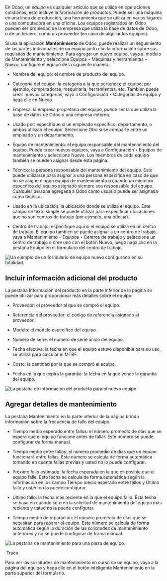 En Odoo, un _equipo_ es cualquier artículo que se utilice en operaciones cotidianas, esto incluye la fabricación de productos. Puede ser una máquina en una línea de producción, una herramienta que se utiliza en varios lugares o una computadora en una oficina. Los equipos registrados en Odoo pueden ser propiedad de la empresa que utiliza la base de datos de Odoo, o de un tercero, como un proveedor (en caso de alquilar los equipos).

Si usa la aplicación **Mantenimiento** de Odoo, puede realizar un seguimiento de las partes individuales de un equipo junto con la información sobre sus requisitos de mantenimiento. Para agregar un nuevo equipo, vaya al módulo de Mantenimiento y seleccione Equipos ‣ Máquinas y herramientas ‣ Nuevo, configure el equipo de la siguiente manera:

- Nombre del equipo: el nombre de producto del equipo.
    
- Categoría del equipo: la categoría a la que pertenece el equipo; por ejemplo, computadoras, maquinaria, herramientas, etc. También puede crear nuevas categorías, vaya a Configuración ‣ Categorías de equipo y haga clic en Nuevo.
    
- Empresa: la empresa propietaria del equipo, puede ser la que utiliza la base de datos de Odoo o una empresa externa.
    
- Usado por: especifique si un empleado específico, departamento, o ambos utilizan el equipo. Seleccione Otro si se comparte entre un empleado y un departamento.
    
- Equipo de mantenimiento: el equipo responsable del mantenimiento del equipo. Puede crear nuevos equipos, vaya a Configuración ‣ Equipos de mantenimiento y seleccione Nuevo. Los miembros de cada equipo también se pueden asignar desde esta página.
    
- Técnico: la persona responsable del mantenimiento del equipo. Esto puede utilizarse para asignar a una persona específica en caso de que no se asigne ningún equipo de mantenimiento o cuando un miembro específico del equipo asignado siempre sea responsable del equipo. Cualquier persona agregada a Odoo como usuario puede ser asignada como técnico.
    
- Usado en la ubicación: la ubicación donde se utiliza el equipo. Este campo de texto simple se puede utilizar para especificar ubicaciones que no son centros de trabajo (por ejemplo, una oficina).
    
- Centro de trabajo: especifique aquí si el equipo se utiliza en un centro de trabajo. El equipo también se puede asignar a un centro de trabajo, vaya a Mantenimiento ‣ Equipos ‣ Centros de trabajo y seleccione un centro de trabajo o cree uno con el botón Nuevo, luego haga clic en la pestaña Equipo en el formulario del centro de trabajo.
    

![Un ejemplo de un formulario de equipo nuevo configurado en su totalidad.](https://www.odoo.com/documentation/17.0/es/_images/new-equipment-form.png)

## Incluir información adicional del producto[](https://www.odoo.com/documentation/17.0/es/applications/inventory_and_mrp/maintenance/add_new_equipment.html#include-additional-product-information "Enlazar permanentemente con este título")

La pestaña Información del producto en la parte inferior de la página se puede utilizar para proporcionar más detalles sobre el equipo:

- Proveedor: el proveedor al que se compró el equipo.
    
- Referencia del proveedor: el código de referencia asignado al proveedor.
    
- Modelo: el modelo específico del equipo.
    
- Número de serie: el número de serie único del equipo.
    
- Fecha efectiva: la fecha en que el equipo estuvo disponible para su uso, se utiliza para calcular el MTBF.
    
- Costo: la cantidad por la que se compró el equipo.
    
- Fecha en la que expira la garantía: la fecha en la que vence la garantía del equipo.
    

![La pestaña de información del producto para el nuevo equipo.](https://www.odoo.com/documentation/17.0/es/_images/new-equipment-product-information.png)

## Agregar detalles de mantenimiento[](https://www.odoo.com/documentation/17.0/es/applications/inventory_and_mrp/maintenance/add_new_equipment.html#add-maintenance-details "Enlazar permanentemente con este título")

La pestaña Mantenimiento en la parte inferior de la página brinda información sobre la frecuencia de fallo del equipo:

- Tiempo medio esperado entre fallos: el número promedio de días que se espera que el equipo funcione antes de fallar. Este número se puede configurar de forma manual.
    
- Tiempo medio entre fallos: el número promedio de días que un equipo funcionará entre fallas. Este número se calcula de forma automática tomando en cuenta fallas previas y usted no lo puede configurar.
    
- Próximo fallo estimado: la fecha esperada en la que es posible que el equipo falle. Esta fecha se calcula de forma automática según la información en los campo Tiempo medio esperado entre fallos y Último fallo y usted no lo puede configurar.
    
- Último fallo: la fecha más reciente en la que el equipo falló. Esta fecha se basa en cuándo se creó la solicitud de mantenimiento del equipo más reciente y usted no la puede configurar.
    
- Tiempo medio de reparación: el número promedio de días que se necesitan para reparar el equipo. Este número se calcula de forma automática según la duración de las solicitudes de mantenimiento anteriores y no se puede configurar de forma manual.
    

![La pestaña de mantenimiento para una pieza de equipo.](https://www.odoo.com/documentation/17.0/es/_images/new-equipment-maintenance.png)

 Truco

Para ver las solicitudes de mantenimiento en curso de un equipo, vaya a la página del equipo y haga clic en el botón inteligente Mantenimiento en la parte superior del formulario.